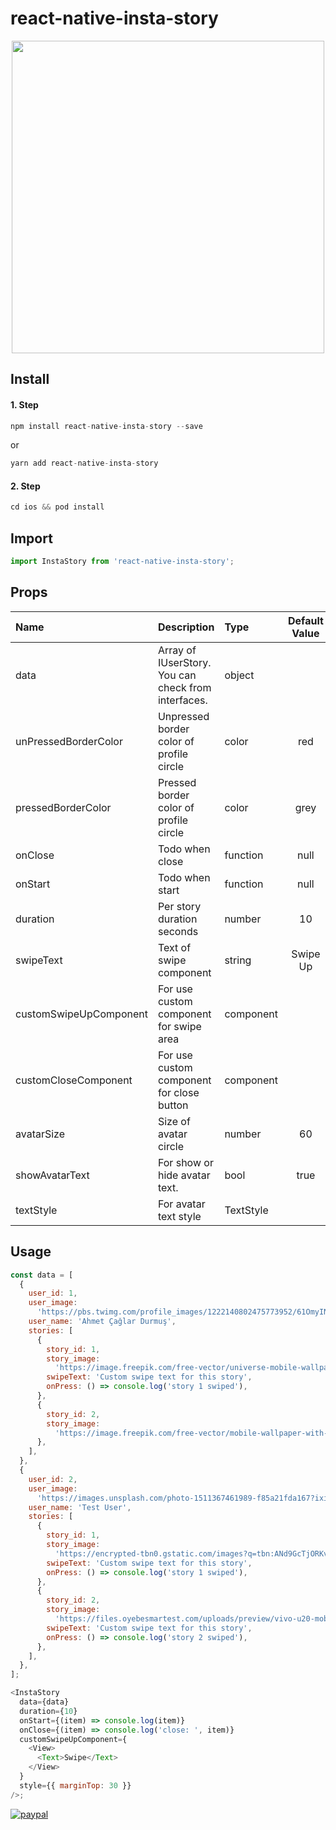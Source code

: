 # react-native-insta-story

<p align="center">
<img src="./images/example.gif" height="500" />
</p>

## Install

#### 1. Step

```javascript
npm install react-native-insta-story --save
```

or

```javascript
yarn add react-native-insta-story
```

#### 2. Step

```javascript
cd ios && pod install
```

## Import

```javascript
import InstaStory from 'react-native-insta-story';
```

## Props

| Name                   | Description                                         | Type      | Default Value |
| :--------------------- | :-------------------------------------------------- | :-------- | :-----------: |
| data                   | Array of IUserStory. You can check from interfaces. | object    |               |
| unPressedBorderColor   | Unpressed border color of profile circle            | color     |      red      |
| pressedBorderColor     | Pressed border color of profile circle              | color     |     grey      |
| onClose                | Todo when close                                     | function  |     null      |
| onStart                | Todo when start                                     | function  |     null      |
| duration               | Per story duration seconds                          | number    |      10       |
| swipeText              | Text of swipe component                             | string    |   Swipe Up    |
| customSwipeUpComponent | For use custom component for swipe area             | component |               |
| customCloseComponent   | For use custom component for close button           | component |               |
| avatarSize             | Size of avatar circle                               | number    |      60       |
| showAvatarText         | For show or hide avatar text.                       | bool      |     true      |
| textStyle              | For avatar text style                               | TextStyle |               |

## Usage

```javascript
const data = [
  {
    user_id: 1,
    user_image:
      'https://pbs.twimg.com/profile_images/1222140802475773952/61OmyINj.jpg',
    user_name: 'Ahmet Çağlar Durmuş',
    stories: [
      {
        story_id: 1,
        story_image:
          'https://image.freepik.com/free-vector/universe-mobile-wallpaper-with-planets_79603-600.jpg',
        swipeText: 'Custom swipe text for this story',
        onPress: () => console.log('story 1 swiped'),
      },
      {
        story_id: 2,
        story_image:
          'https://image.freepik.com/free-vector/mobile-wallpaper-with-fluid-shapes_79603-601.jpg',
      },
    ],
  },
  {
    user_id: 2,
    user_image:
      'https://images.unsplash.com/photo-1511367461989-f85a21fda167?ixid=MnwxMjA3fDB8MHxzZWFyY2h8Mnx8cHJvZmlsZXxlbnwwfHwwfHw%3D&ixlib=rb-1.2.1&w=1000&q=80',
    user_name: 'Test User',
    stories: [
      {
        story_id: 1,
        story_image:
          'https://encrypted-tbn0.gstatic.com/images?q=tbn:ANd9GcTjORKvjcbMRGYPR3QIs3MofoWkD4wHzRd_eg&usqp=CAU',
        swipeText: 'Custom swipe text for this story',
        onPress: () => console.log('story 1 swiped'),
      },
      {
        story_id: 2,
        story_image:
          'https://files.oyebesmartest.com/uploads/preview/vivo-u20-mobile-wallpaper-full-hd-(1)qm6qyz9v60.jpg',
        swipeText: 'Custom swipe text for this story',
        onPress: () => console.log('story 2 swiped'),
      },
    ],
  },
];

<InstaStory
  data={data}
  duration={10}
  onStart={(item) => console.log(item)}
  onClose={(item) => console.log('close: ', item)}
  customSwipeUpComponent={
    <View>
      <Text>Swipe</Text>
    </View>
  }
  style={{ marginTop: 30 }}
/>;
```

[![paypal](https://www.paypalobjects.com/en_US/i/btn/btn_donateCC_LG.gif)](http://www.bynogame.com/tr/destekle/caglardurmus)
